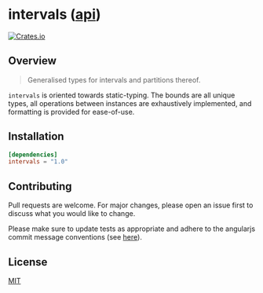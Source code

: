 # intervals ([api](https://docs.rs/intervals))

[![Crates.io](https://img.shields.io/crates/v/intervals.svg)](https://crates.io/crates/intervals)

## Overview

> Generalised types for intervals and partitions thereof.

`intervals` is oriented towards static-typing. The bounds are all unique types, all operations between instances are exhaustively implemented, and formatting is provided for ease-of-use.

## Installation
```toml
[dependencies]
intervals = "1.0"
```

## Contributing
Pull requests are welcome. For major changes, please open an issue first to
discuss what you would like to change.

Please make sure to update tests as appropriate and adhere to the angularjs
commit message conventions (see
[here](https://gist.github.com/stephenparish/9941e89d80e2bc58a153)).

## License
[MIT](https://choosealicense.com/licenses/mit/)
